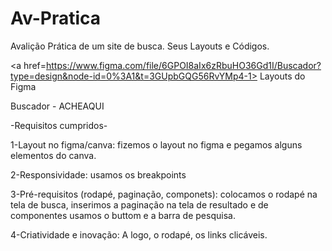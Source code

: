 # Av-Pratica
Avalição Prática de um site de busca. Seus Layouts e Códigos.

<a href=https://www.figma.com/file/6GPOI8aIx6zRbuHO36Gd1I/Buscador?type=design&node-id=0%3A1&t=3GUpbGQG56RvYMp4-1> Layouts do Figma</a>

Buscador - ACHEAQUI

-Requisitos cumpridos-

1-Layout no figma/canva: fizemos o layout no figma e pegamos alguns elementos do canva.

2-Responsividade: usamos os breakpoints 

3-Pré-requisitos (rodapé, paginação, componets): colocamos o rodapé na tela de busca, inserimos a paginação na tela de resultado e de componentes usamos o buttom e a barra de pesquisa.

4-Criatividade e inovação: A logo, o rodapé, os links clicáveis. 
